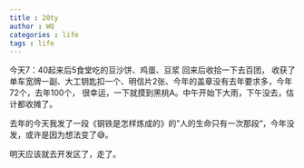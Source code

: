 ```yaml
---
title : 20ty
author : WQ
categories : life
tags : life
---
```


今天7：40起来后5食堂吃的豆沙饼、鸡蛋、豆浆
回来后收拾一下去百团，
收获了单车宽牌一副、大工钥匙扣一个、明信片2张、今年的盖章没有去年要求多，今年72个，去年100个，
很幸运，一下就摸到黑桃A。中午开始下大雨，下午没去，估计都收摊了。

去年的今天我发了一段《钢铁是怎样炼成的》的”人的生命只有一次那段“，今年没发，或许是因为想法变了😅。

明天应该就去开发区了，走了。